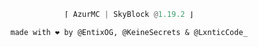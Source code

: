   <div align="center">
 
      
```python
⌈ AzurMC | SkyBlock @1.19.2 ⌋
```

`made with ❤️ by @EntixOG, @KeineSecrets & @LxnticCode_`

</div>
